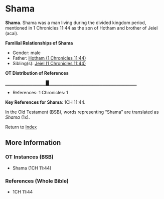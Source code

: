# Shama
**Shama**. 
Shama was a man living during the divided kingdom period, mentioned in 1 Chronicles 11:44 as the son of Hotham and brother of Jeiel (acai). 




**Familial Relationships of Shama**


* Gender: male
* Father: [Hotham (1 Chronicles 11:44)](Hotham.2.md)
* Sibling(s): [Jeiel (1 Chronicles 11:44)](Jeiel.3.md)


**OT Distribution of References**

▁▁▁▁▁▁▁▁▁▁▁▁█▁▁▁▁▁▁▁▁▁▁▁▁▁▁▁▁▁▁▁▁▁▁▁▁▁▁
* References: 1 Chronicles: 1



**Key References for Shama**: 
1CH 11:44. 


In the Old Testament (BSB), words representing “Shama” are translated as 
*Shama* (1x). 




Return to [Index](00-Index.md)

## More Information

### OT Instances (BSB)

* Shama (1CH 11:44)



### References (Whole Bible)

* 1CH 11:44



